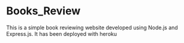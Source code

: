 # Books_Review
This is a simple book reviewing website developed using Node.js and Express.js. It has been deployed with heroku
